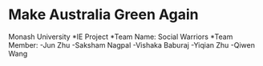 # Make Australia Green Again
Monash University
*IE Project
*Team Name: Social Warriors
*Team Member: 
-Jun Zhu
-Saksham Nagpal
-Vishaka Baburaj
-Yiqian Zhu
-Qiwen Wang
